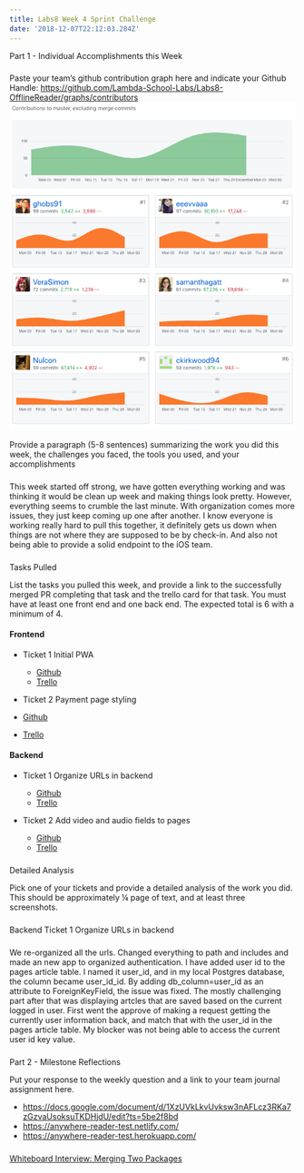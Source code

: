 ```yaml
---
title: Labs8 Week 4 Sprint Challenge
date: '2018-12-07T22:12:03.284Z'
---
```


Part 1 - Individual Accomplishments this Week

###

Paste your team’s github contribution graph here and indicate your Github Handle:
https://github.com/Lambda-School-Labs/Labs8-OfflineReader/graphs/contributors
![Contribution Graph](contribution.png)

Provide a paragraph (5-8 sentences) summarizing the work you did this week, the challenges you faced, the tools you used, and your accomplishments

###

This week started off strong, we have gotten everything working and was thinking it would be clean up week and making things look pretty.
However, everything seems to crumble the last minute. With organization comes more issues, they just keep coming up one after another.
I know everyone is working really hard to pull this together, it definitely gets us down when things are not where they are supposed to be by check-in.
And also not being able to provide a solid endpoint to the iOS team.

###

Tasks Pulled

List the tasks you pulled this week, and provide a link to the successfully merged PR completing that task and the trello card for that task. You must have at least one front end and one back end. The expected total is 6 with a minimum of 4.

#### Frontend

- Ticket 1 Initial PWA

  - [Github](https://github.com/Lambda-School-Labs/Labs8-OfflineReader/pull/114)
  - [Trello](https://trello.com/c/YS2WhiuP)

- Ticket 2 Payment page styling

- [Github](https://github.com/Lambda-School-Labs/Labs8-OfflineReader/pull/102)
- [Trello](https://trello.com/c/t4ZuH42Y)

#### Backend

- Ticket 1 Organize URLs in backend

  - [Github](https://github.com/Lambda-School-Labs/Labs8-OfflineReader/pull/121)
  - [Trello](https://trello.com/c/ilIwQxFk)

- Ticket 2 Add video and audio fields to pages

  - [Github](https://github.com/Lambda-School-Labs/Labs8-OfflineReader/pull/117)
  - [Trello](https://trello.com/c/xMI7gm4Q)

###

Detailed Analysis

Pick one of your tickets and provide a detailed analysis of the work you did. This should be approximately ¼ page of text, and at least three screenshots.

###

Backend Ticket 1 Organize URLs in backend

###

We re-organized all the urls. Changed everything to path and includes and made an new app to organized authentication.
I have added user id to the pages article table. I named it user_id, and in my local Postgres database, the column became user_id_id.
By adding db_column=user_id as an attribute to ForeignKeyField, the issue was fixed.
The mostly challenging part after that was displaying artcles that are saved based on the current logged in user.
First went the approve of making a request getting the currently user information back, and match that with the user_id in the pages article table.
My blocker was not being able to access the current user id key value.

###

Part 2 - Milestone Reflections

Put your response to the weekly question and a link to your team journal assignment here.

- https://docs.google.com/document/d/1XzUVkLkvUvksw3nAFLcz3RKa7zGzvaUsoksuTKDHjdU/edit?ts=5be2f8bd
- https://anywhere-reader-test.netlify.com/
- https://anywhere-reader-test.herokuapp.com/

###

[Whiteboard Interview: Merging Two Packages](https://youtu.be/mjiEI0qIOsU)
